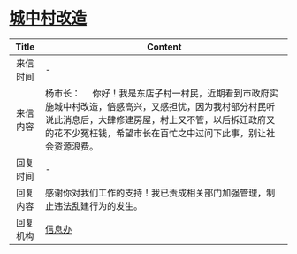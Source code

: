 # <a href="http://www.shangluo.gov.cn/zmhd/ldxxxx.jsp?urltype=leadermail.LeaderMailContentUrl&wbtreeid=1112&leadermailid=1013">城中村改造</a>
|Title|Content|
|:---:|---|
|来信时间|-|
|来信内容|杨市长：     你好！我是东店子村一村民，近期看到市政府实施城中村改造，倍感高兴，又感担忧，因为我村部分村民听说此消息后，大肆修建房屋，村上又不管，以后拆迁政府又的花不少冤枉钱，希望市长在百忙之中过问下此事，别让社会资源浪费。|
|回复时间|-|
|回复内容|感谢你对我们工作的支持！我已责成相关部门加强管理，制止违法乱建行为的发生。|
|回复机构|<a href="../../categories/agencies/信息办.md">信息办</a>|
